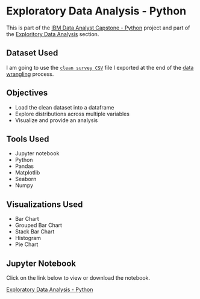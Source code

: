 # Exploratory Data Analysis - Python

<p>This is part of the <a href = 'https://github.com/FaiLuReH3Ro/IBM-DataAnalyst-Capstone'>IBM Data Analyst Capstone - Python</a> project and part of the <a href = 'https://github.com/FaiLuReH3Ro/IBM-DA-Capstone-Py?tab=readme-ov-file#exploratory-data'>Exploritory Data Analysis</a> section.</p>

## Dataset Used

I am going to use the [`clean survey CSV`](https://github.com/FaiLuReH3Ro/exploritory-da-py/blob/main/clean_survey_data.csv) file I exported at the end of the [data wrangling](https://github.com/FaiLuReH3Ro/data-wrangling-py) process.

## Objectives

* Load the clean dataset into a dataframe
* Explore distributions across multiple variables
* Visualize and provide an analysis

## Tools Used

* Jupyter notebook
* Python
* Pandas
* Matplotlib
* Seaborn
* Numpy

## Visualizations Used

* Bar Chart
* Grouped Bar Chart
* Stack Bar Chart
* Histogram
* Pie Chart

## Jupyter Notebook

Click on the link below to view or download the notebook.

[Exploratory Data Analysis - Python](https://github.com/FaiLuReH3Ro/exploritory-da-py/blob/main/Exploritory_DA.ipynb)
